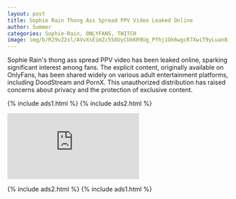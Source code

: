 ```yaml
---
layout: post
title: Sophie Rain Thong Ass Spread PPV Video Leaked Online
author: Summer
categories: Sophie-Rain, ONLYFANS, TWITCH
image: img/b/R29vZ2xl/AVvXsEimZc5S6UyCUkKR9Ug_Pfhj1Ok6wgcR7XwiT9yLuan8ipwf2tJdWL8yxshvPA0nJ6K3biCylT_uZ-dApC5cg8yKRNZrcgPRMtpSLftzd6lj06-VUVRmXBLcdNvYPU6NMiQpB-m60YUiYgDapA2N4-v3I2HlWfHritTcEWxP2-G1sde99CB3I6dvxGMhyr0/s320/Screenshot%202024-07-21%20at%2020-02-57%20Sophie%20Rain%20Thong%20Ass%20Spread%20PPV%20Video%20Leaked.png
---
```

Sophie Rain's thong ass spread PPV video has been leaked online, sparking significant interest among fans. The explicit content, originally available on OnlyFans, has been shared widely on various adult entertainment platforms, including DoodStream and PornX. This unauthorized distribution has raised concerns about privacy and the protection of exclusive content.

{% include ads1.html %}
{% include ads2.html %}

<div class="embed-responsive embed-responsive-4by3">
    <iframe
        src="https://d000d.com/e/1e0isr48u45w"
        frameborder="0"
        allow="accelerometer; autoplay; encrypted-media; gyroscope; picture-in-picture"
        allowfullscreen
    >
    </iframe>
</div>

{% include ads2.html %}
{% include ads1.html %}
